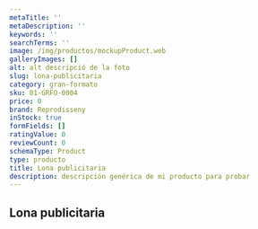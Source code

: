 ```yaml
---
metaTitle: ''
metaDescription: ''
keywords: ''
searchTerms: ''
image: /img/productos/mockupProduct.web
galleryImages: []
alt: alt descripció de la foto
slug: lona-publicitaria
category: gran-formato
sku: 01-GRFO-0004
price: 0
brand: Reprodisseny
inStock: true
formFields: []
ratingValue: 0
reviewCount: 0
schemaType: Product
type: producto
title: Lona publicitaria
description: descripción genérica de mi producto para probar
---
```

## Lona publicitaria
